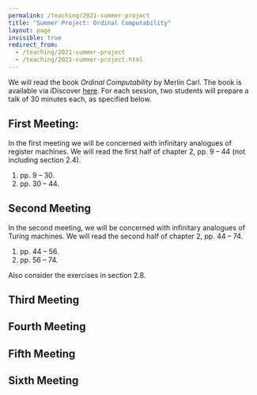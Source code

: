 ```yaml
---
permalink: /teaching/2021-summer-project
title: "Summer Project: Ordinal Computability"
layout: page
invisible: true
redirect_from: 
  - /teaching/2021-summer-project
  - /teaching/2021-summer-project.html
---
```


We will read the book *Ordinal Computability* by Merlin Carl. The book is available via iDiscover [here](https://idiscover.lib.cam.ac.uk/permalink/f/i6hdf6/44CAM_ALMA51596317020003606). For each session, two students will prepare a talk of 30 minutes each, as specified below.

## First Meeting: 

In the first meeting we will be concerned with infinitary analogues of register machines. We will read the first half of chapter 2, pp. 9 – 44 (not including section 2.4).

1. pp. 9 – 30.
2. pp. 30 – 44.

## Second Meeting

In the second meeting, we will be concerned with infinitary analogues of Turing machines. We will read the second half of chapter 2, pp. 44 – 74. 

1. pp. 44 – 56.
2. pp. 56 – 74.

Also consider the exercises in section 2.8.

## Third Meeting

## Fourth Meeting

## Fifth Meeting

## Sixth Meeting
